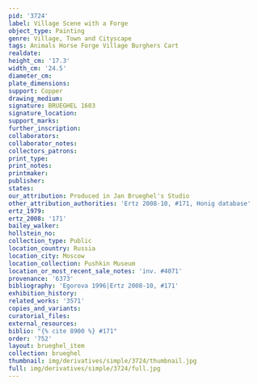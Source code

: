 ```yaml
---
pid: '3724'
label: Village Scene with a Forge
object_type: Painting
genre: Village, Town and Cityscape
tags: Animals Horse Forge Village Burghers Cart
realdate: 
height_cm: '17.3'
width_cm: '24.5'
diameter_cm: 
plate_dimensions: 
support: Copper
drawing_medium: 
signature: BRUEGHEL 1603
signature_location: 
support_marks: 
further_inscription: 
collaborators: 
collaborator_notes: 
collectors_patrons: 
print_type: 
print_notes: 
printmaker: 
publisher: 
states: 
our_attribution: Produced in Jan Brueghel's Studio
other_attribution_authorities: 'Ertz 2008-10, #171, Honig database'
ertz_1979: 
ertz_2008: '171'
bailey_walker: 
hollstein_no: 
collection_type: Public
location_country: Russia
location_city: Moscow
location_collection: Pushkin Museum
location_or_most_recent_sale_notes: 'inv. #4071'
provenance: '6373'
bibliography: 'Egorova 1996|Ertz 2008-10, #171'
exhibition_history: 
related_works: '3571'
copies_and_variants: 
curatorial_files: 
external_resources: 
biblio: "{% cite 8900 %} #171"
order: '752'
layout: brueghel_item
collection: brueghel
thumbnail: img/derivatives/simple/3724/thumbnail.jpg
full: img/derivatives/simple/3724/full.jpg
---
```

